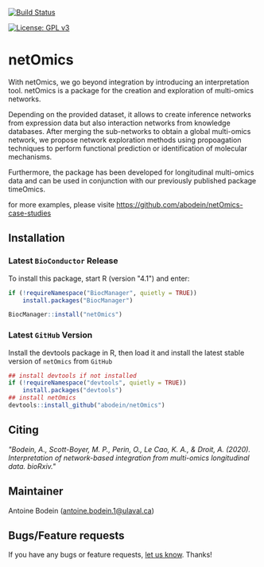 
[![Build Status](https://travis-ci.com/abodein/netOmics.svg?branch=master)](https://travis-ci.com/abodein/netOmics)

[![License: GPL v3](https://img.shields.io/badge/License-GPLv3-blue.svg)](https://www.gnu.org/licenses/gpl-3.0)

# netOmics

With netOmics, we go beyond integration by introducing an interpretation tool.
netOmics is a package for the creation and exploration of multi-omics networks.

Depending on the provided dataset, it allows to create inference networks from expression data but also interaction networks from knowledge databases.
After merging the sub-networks to obtain a global multi-omics network, we propose network exploration methods using propoagation techniques to perform functional prediction or identification of molecular mechanisms.

Furthermore, the package has been developed for longitudinal multi-omics data and can be used in conjunction with our previously published package timeOmics.

for more examples, please visite https://github.com/abodein/netOmics-case-studies

## Installation

### Latest `BioConductor` Release

To install this package, start R (version "4.1") and enter: 

```r
if (!requireNamespace("BiocManager", quietly = TRUE))
    install.packages("BiocManager")

BiocManager::install("netOmics")
```


### Latest `GitHub` Version

Install the devtools package in R, then load it and install the latest stable version of `netOmics` from `GitHub`

```r
## install devtools if not installed
if (!requireNamespace("devtools", quietly = TRUE))
    install.packages("devtools")
## install netOmics
devtools::install_github("abodein/netOmics")
```

## Citing

*"Bodein, A., Scott-Boyer, M. P., Perin, O., Le Cao, K. A., & Droit, A. (2020). Interpretation of network-based integration from multi-omics longitudinal data. bioRxiv."*

## Maintainer
Antoine Bodein (<antoine.bodein.1@ulaval.ca>)

## Bugs/Feature requests

If you have any bugs or feature requests, [let us know](https://github.com/abodein/netOmics/issues). 
Thanks!

